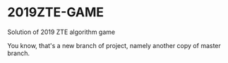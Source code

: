 # 2019ZTE-GAME
Solution of 2019 ZTE algorithm game 

You know, that's a new branch of project, namely another copy of master branch.
